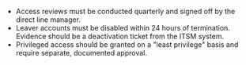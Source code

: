 *   Access reviews must be conducted quarterly and signed off by the direct line manager.
*   Leaver accounts must be disabled within 24 hours of termination. Evidence should be a deactivation ticket from the ITSM system.
*   Privileged access should be granted on a "least privilege" basis and require separate, documented approval.